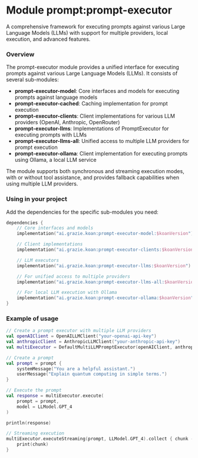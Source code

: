 # Module prompt:prompt-executor

A comprehensive framework for executing prompts against various Large Language Models (LLMs) with support for multiple providers, local execution, and advanced features.

### Overview

The prompt-executor module provides a unified interface for executing prompts against various Large Language Models (LLMs). It consists of several sub-modules:

- **prompt-executor-model**: Core interfaces and models for executing prompts against language models
- **prompt-executor-cached**: Caching implementation for prompt execution
- **prompt-executor-clients**: Client implementations for various LLM providers (OpenAI, Anthropic, OpenRouter)
- **prompt-executor-llms**: Implementations of PromptExecutor for executing prompts with LLMs
- **prompt-executor-llms-all**: Unified access to multiple LLM providers for prompt execution
- **prompt-executor-ollama**: Client implementation for executing prompts using Ollama, a local LLM service

The module supports both synchronous and streaming execution modes, with or without tool assistance, and provides fallback capabilities when using multiple LLM providers.

### Using in your project

Add the dependencies for the specific sub-modules you need:

```kotlin
dependencies {
    // Core interfaces and models
    implementation("ai.grazie.koan:prompt-executor-model:$koanVersion")

    // Client implementations
    implementation("ai.grazie.koan:prompt-executor-clients:$koanVersion")

    // LLM executors
    implementation("ai.grazie.koan:prompt-executor-llms:$koanVersion")

    // For unified access to multiple providers
    implementation("ai.grazie.koan:prompt-executor-llms-all:$koanVersion")

    // For local LLM execution with Ollama
    implementation("ai.grazie.koan:prompt-executor-ollama:$koanVersion")
}
```

### Example of usage

```kotlin
// Create a prompt executor with multiple LLM providers
val openAIClient = OpenAILLMClient("your-openai-api-key")
val anthropicClient = AnthropicLLMClient("your-anthropic-api-key")
val multiExecutor = DefaultMultiLLMPromptExecutor(openAIClient, anthropicClient)

// Create a prompt
val prompt = prompt {
    systemMessage("You are a helpful assistant.")
    userMessage("Explain quantum computing in simple terms.")
}

// Execute the prompt
val response = multiExecutor.execute(
    prompt = prompt,
    model = LLModel.GPT_4
)

println(response)

// Streaming execution
multiExecutor.executeStreaming(prompt, LLModel.GPT_4).collect { chunk ->
    print(chunk)
}
```
